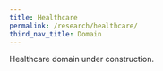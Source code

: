 ```yaml
---
title: Healthcare
permalink: /research/healthcare/
third_nav_title: Domain
---
```

Healthcare domain under construction.